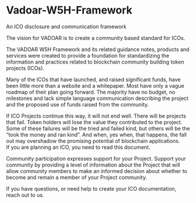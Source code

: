 # Vadoar-W5H-Framework
An ICO disclosure and communication framework

The vision for VADOAR is to create a community based standard for ICOs.

The VADOAR W5H Framework and its related guidance notes, products and services were created to provide a foundation for standardizing the information and practices related to blockchain community building token projects (ICOs).

Many of the ICOs that have launched, and raised significant funds, have been little more than a website and a whitepaper.  Most have only a vague roadmap of their plan going forward.  The majority have no budget, no milestones and lack simple language communication describing the project and the proposed use of funds raised from the community.

If ICO Projects continue this way, it will not end well.  There will be projects that fail.  Token holders will lose the value they contributed to the project.  Some of these failures will be the tried and failed kind, but others will be the “took the money and ran kind”.  And when, yes when, that happens, the fall out may overshadow the promising potential of blockchain applications.  
If you are planning an ICO, you need to read this document. 

Community participation expresses support for your Project.  Support your community by providing a level of information about the Project that will allow community members to make an informed decision about whether to become and remain a member of your Project community.

If you have questions, or need help to create your ICO documentation, reach out to us. 

